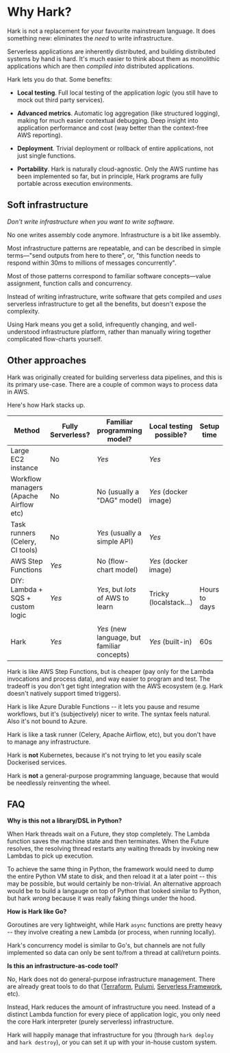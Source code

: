 # Why Hark?

Hark is not a replacement for your favourite mainstream language. It does
something new: eliminates the *need* to write infrastructure.

Serverless applications are inherently distributed, and building distributed
systems by hand is hard. It's much easier to think about them as monolithic
applications which are then *compiled into* distributed applications.

Hark lets you do that. Some benefits:

- **Local testing**. Full local testing of the application *logic* (you still
  have to mock out third party services).

- **Advanced metrics**. Automatic log aggregation (like structured logging),
  making for much easier contextual debugging. Deep insight into application
  performance and cost (way better than the context-free AWS reporting).

- **Deployment**. Trivial deployment or rollback of entire applications, not
  just single functions.

- **Portability**. Hark is naturally cloud-agnostic. Only the AWS runtime has
been implemented so far, but in principle, Hark programs are fully portable
across execution environments.


## Soft infrastructure

*Don't write infrastructure when you want to write software.*

No one writes assembly code anymore. Infrastructure is a bit like assembly.

Most infrastructure patterns are repeatable, and can be described in simple
terms&mdash;"send outputs from here to there", or, "this function needs to
respond within 30ms to millions of messages concurrently".

Most of those patterns correspond to familiar software concepts&mdash;value
assignment, function calls and concurrency.

Instead of writing infrastructure, write software that gets compiled and *uses*
serverless infrastructure to get all the benefits, but doesn't expose the
complexity.

Using Hark means you get a solid, infrequently changing, and well-understood
infrastructure platform, rather than manually wiring together complicated
flow-charts yourself.


## Other approaches

Hark was originally created for building serverless data pipelines, and this is
its primary use-case. There are a couple of common ways to process data in AWS.

Here's how Hark stacks up.

| Method                                 | Fully Serverless? | Familiar programming model?                 | Local testing possible? | Setup time    |
|----------------------------------------|-------------------|---------------------------------------------|-------------------------|---------------|
| Large EC2 instance                     | No                | *Yes*                                       | *Yes*                   |               |
| Workflow managers (Apache Airflow etc) | No                | No (usually a "DAG" model)                  | *Yes* (docker image)    |               |
| Task runners (Celery, CI tools)        | No                | *Yes* (usually a simple API)                | *Yes*                   |               |
| AWS Step Functions                     | *Yes*             | No (flow-chart model)                       | *Yes* (docker image)    |               |
| DIY: Lambda + SQS + custom logic       | *Yes*             | *Yes*, but *lots* of AWS to learn           | Tricky (localstack...)  | Hours to days |
|                                        |                   |                                             |                         |               |
| Hark                                   | *Yes*             | *Yes* (new language, but familiar concepts) | *Yes* (built-in)        | 60s           |

Hark is like AWS Step Functions, but is cheaper (pay only for the Lambda
invocations and process data), and way easier to program and test. The tradeoff
is you don't get tight integration with the AWS ecosystem (e.g. Hark doesn't
natively support timed triggers).

Hark is like Azure Durable Functions -- it lets you pause and resume workflows,
but it's (subjectively) nicer to write. The syntax feels natural. Also it's not
bound to Azure.

Hark is like a task runner (Celery, Apache Airflow, etc), but you don't have to
manage any infrastructure.

Hark is **not** Kubernetes, because it's not trying to let you easily scale
Dockerised services.

Hark is **not** a general-purpose programming language, because that would be
needlessly reinventing the wheel.


## FAQ

**Why is this not a library/DSL in Python?**

When Hark threads wait on a Future, they stop completely. The Lambda function
saves the machine state and then terminates. When the Future resolves, the
resolving thread restarts any waiting threads by invoking new Lambdas to pick up
execution.

To achieve the same thing in Python, the framework would need to dump the entire
Python VM state to disk, and then reload it at a later point -- this may be
possible, but would certainly be non-trivial. An alternative approach would be
to build a langauge on top of Python that looked similar to Python, but hark
*wrong* because it was really faking things under the hood.

**How is Hark like Go?**

Goroutines are very lightweight, while Hark `async` functions are pretty heavy --
they involve creating a new Lambda (or process, when running locally).

Hark's concurrency model is similar to Go's, but channels are not fully
implemented so data can only be sent to/from a thread at call/return points.

**Is this an infrastructure-as-code tool?**

No, Hark does not do general-purpose infrastructure management. There are
already great tools to do that ([Terraform](https://www.terraform.io/),
[Pulumi](https://www.pulumi.com/), [Serverless
Framework](https://www.serverless.com/), etc).

Instead, Hark reduces the amount of infrastructure you need. Instead of a
distinct Lambda function for every piece of application logic, you only need the
core Hark interpreter (purely serverless) infrastructure.

Hark will happily manage that infrastructure for you (through `hark deploy` and
`hark destroy`), or you can set it up with your in-house custom system.
